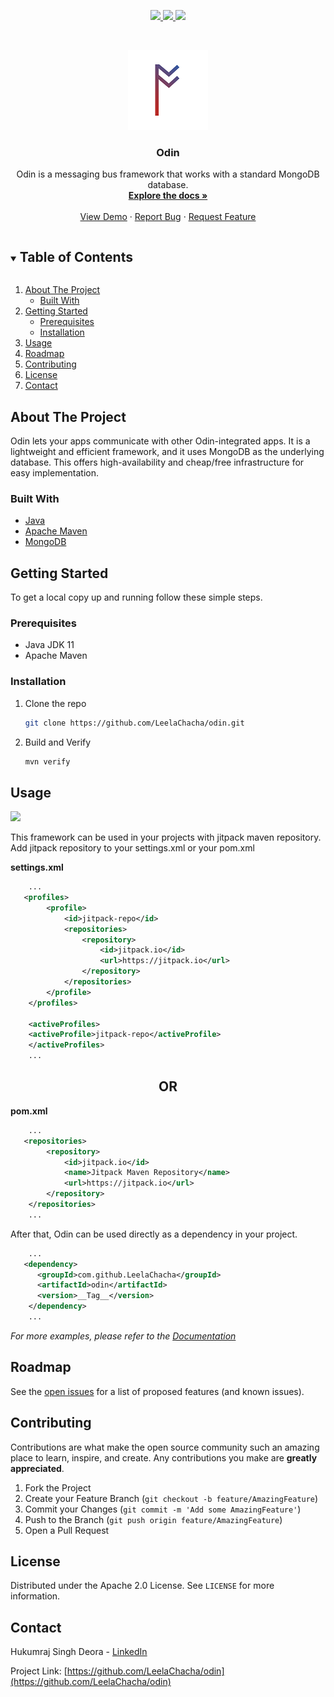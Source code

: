 <p align="center">
    <a href="https://circleci.com/gh/LeelaChacha/odin/tree/master">
        <img src="https://circleci.com/gh/LeelaChacha/odin/tree/master.svg?style=shield">
    </a>
    <a href="https://sonarcloud.io/dashboard?id=LeelaChacha_odin">
        <img src="https://sonarcloud.io/api/project_badges/measure?project=LeelaChacha_odin&metric=coverage">
    </a>
    <a href="https://jitpack.io/#LeelaChacha/odin">
        <img src="https://jitpack.io/v/LeelaChacha/odin.svg">
    </a>
</p>

<br />
<p align="center">
  <a href="https://github.com/LeelaChacha/odin">
    <img src="https://github.com/LeelaChacha/odin/raw/master/docs/resources/odin-logo.png" alt="Logo">
  </a>

<h3 align="center">Odin</h3>

  <p align="center">
    Odin is a messaging bus framework that works with a standard MongoDB database.
    <br />
    <a href="https://github.com/LeelaChacha/odin"><strong>Explore the docs »</strong></a>
    <br />
    <br />
    <a href="https://github.com/LeelaChacha/odin">View Demo</a>
    ·
    <a href="https://github.com/LeelaChacha/odin/issues">Report Bug</a>
    ·
    <a href="https://github.com/LeelaChacha/odin/issues">Request Feature</a>
  </p>
</p>

<details open="open">
  <summary><h2 style="display: inline-block">Table of Contents</h2></summary>
  <ol>
    <li>
      <a href="#about-the-project">About The Project</a>
      <ul>
        <li><a href="#built-with">Built With</a></li>
      </ul>
    </li>
    <li>
      <a href="#getting-started">Getting Started</a>
      <ul>
        <li><a href="#prerequisites">Prerequisites</a></li>
        <li><a href="#installation">Installation</a></li>
      </ul>
    </li>
    <li><a href="#usage">Usage</a></li>
    <li><a href="#roadmap">Roadmap</a></li>
    <li><a href="#contributing">Contributing</a></li>
    <li><a href="#license">License</a></li>
    <li><a href="#contact">Contact</a></li>
  </ol>
</details>

## About The Project

Odin lets your apps communicate with other Odin-integrated apps. It is a lightweight and efficient framework, and
it uses MongoDB as the underlying database. This offers high-availability and cheap/free infrastructure for easy
implementation.


### Built With

* [Java](https://www.java.com/en/)
* [Apache Maven](https://maven.apache.org/)
* [MongoDB](https://www.mongodb.com/)

## Getting Started

To get a local copy up and running follow these simple steps.

### Prerequisites

* Java JDK 11
* Apache Maven

### Installation

1. Clone the repo
   ```sh
   git clone https://github.com/LeelaChacha/odin.git
   ```
2. Build and Verify
   ```sh
   mvn verify
   ```

## Usage

[![](https://jitpack.io/v/LeelaChacha/odin.svg)](https://jitpack.io/#LeelaChacha/odin)

This framework can be used in your projects with jitpack maven repository.
Add jitpack repository to your settings.xml or your pom.xml

**settings.xml**
```xml
    ...
   <profiles>
        <profile>
            <id>jitpack-repo</id>
            <repositories>
                <repository>
                    <id>jitpack.io</id>
                    <url>https://jitpack.io</url>
                </repository>
            </repositories>
        </profile>
    </profiles>

    <activeProfiles>
    <activeProfile>jitpack-repo</activeProfile>
    </activeProfiles>
    ...
   ```
<h2 align="center">OR</h2>

**pom.xml**

```xml
    ...
   <repositories>
        <repository>
            <id>jitpack.io</id>
            <name>Jitpack Maven Repository</name>
            <url>https://jitpack.io</url>
        </repository>
    </repositories>
    ...
   ```

After that, Odin can be used directly as a dependency in your project.
```xml
    ...
   <dependency>
      <groupId>com.github.LeelaChacha</groupId>
      <artifactId>odin</artifactId>
      <version>__Tag__</version>
    </dependency>
    ...
   ```

_For more examples, please refer to the [Documentation](https://github.com/LeelaChacha/odin)_

## Roadmap

See the [open issues](https://github.com/LeelaChacha/odin/issues) for a list of proposed features (and known issues).

## Contributing

Contributions are what make the open source community such an amazing place to learn, inspire, and create. Any contributions you make are **greatly appreciated**.

1. Fork the Project
2. Create your Feature Branch (`git checkout -b feature/AmazingFeature`)
3. Commit your Changes (`git commit -m 'Add some AmazingFeature'`)
4. Push to the Branch (`git push origin feature/AmazingFeature`)
5. Open a Pull Request

## License

Distributed under the Apache 2.0 License. See `LICENSE` for more information.

## Contact

Hukumraj Singh Deora - [LinkedIn](https://www.linkedin.com/in/hukumraj-singh-deora/)

Project Link: [https://github.com/LeelaChacha/odin](https://github.com/LeelaChacha/odin)
